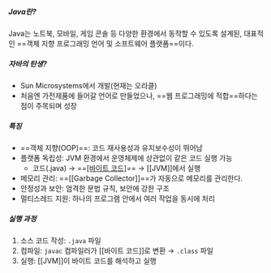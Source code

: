 ##### Java란?
Java는 노트북, 모바일, 게임 콘솔 등 다양한 환경에서 동작할 수 있도록 설계된, 대표적인 ==객체 지향 프로그래밍 언어 및 소프트웨어 플랫폼==이다.

##### 자바의 탄생?
- Sun Microsystems에서 개발(현재는 오라클)
- 처음엔 가전제품에 들어갈 언어로 만들었으나, ==웹 프로그래밍에 적합==하다는 점이 주목되며 성장

##### 특징
- ==객체 지향(OOP)==: 코드 재사용성과 유지보수성이 뛰어남
- 플랫폼 독립성: JVM 환경에서 운영체제에 상관없이 같은 코드 실행 가능
	- 코드(.java) → ==[[바이트 코드]](.class)== → [[JVM]]에서 실행
- 메모리 관리: ==[[Garbage Collector]]==가 자동으로 메모리를 관리한다.
- 안정성과 보안: 엄격한 문법 규칙, 보안에 강한 구조
- 멀티스레드 지원: 하나의 프로그램 안에서 여러 작업을 동시에 처리

##### 실행 과정
1. 소스 코드 작성: `.java` 파일
2. 컴파일: `javac` 컴파일러가 [[바이트 코드]]로 변환 → `.class` 파일
3. 실행: [[JVM]]이 바이트 코드를 해석하고 실행
